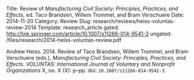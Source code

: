 Title: Review of <em>Manufacturing Civil Society: Principles, Practices, and Effects</em>, ed. Taco Brandsen, Willem Trommel, and Bram Verschuere
Date: 2014-11-20
Category: Review
Slug: research/reviews/heiss-voluntas-review-2014
Template: research_article
gated: http://link.springer.com/article/10.1007/s11266-014-9541-3
ungated: /files/research/2014-heiss-voluntas-review.pdf

Andrew Heiss. 2014. Review of Taco Brandsen, Willem Trommel, and Bram Verschuere (eds.), *Manufacturing Civil Society: Principles, Practices, and Effects*. *VOLUNTAS: International Journal of Voluntary and Nonprofit Organizations* X, no. X (X): p–pp. doi: `10.1007/s11266-014-9541-3`.
